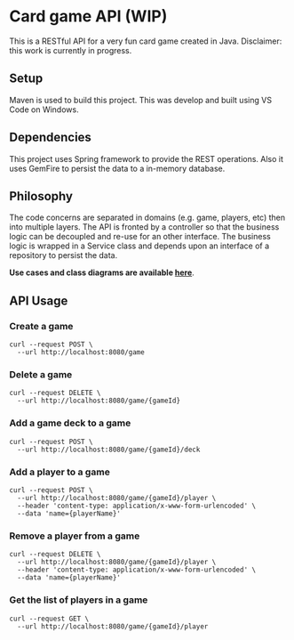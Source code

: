 # Card game API (WIP)

This is a RESTful API for a very fun card game created in Java. Disclaimer: this work is currently in progress. 

## Setup

Maven is used to build this project. This was develop and built using VS Code on Windows.

## Dependencies

This project uses Spring framework to provide the REST operations. Also it uses GemFire to persist the data to a in-memory database.

## Philosophy

The code concerns are separated in domains (e.g. game, players, etc) then into multiple layers. The API is fronted by a controller so that the business logic can be decoupled and re-use for an other interface. The business logic is wrapped in a Service class and depends upon an interface of a repository to persist the data.

**Use cases and class diagrams are available [here](documentation/card-game-api.drawio)**.

## API Usage

### Create a game

```
curl --request POST \
  --url http://localhost:8080/game
```

### Delete a game

```
curl --request DELETE \
  --url http://localhost:8080/game/{gameId}
```

### Add a game deck to a game

```
curl --request POST \
  --url http://localhost:8080/game/{gameId}/deck
```

### Add a player to a game

```
curl --request POST \
  --url http://localhost:8080/game/{gameId}/player \
  --header 'content-type: application/x-www-form-urlencoded' \
  --data 'name={playerName}'
```

### Remove a player from a game

```
curl --request DELETE \
  --url http://localhost:8080/game/{gameId}/player \
  --header 'content-type: application/x-www-form-urlencoded' \
  --data 'name={playerName}'
```

### Get the list of players in a game

```
curl --request GET \
  --url http://localhost:8080/game/{gameId}/player
```

